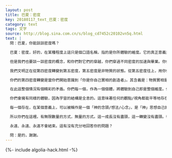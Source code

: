 ```yaml
---
layout: post
title: 巴夏：密度
key: 20180117_text_巴夏：密度
category: text
tags: 文字
source: http://blog.sina.com.cn/s/blog_cd7452c20102vn5q.html
text: |
  問：巴夏，你能談談密度嗎？

  巴夏：密度，好的，在某種程度上這只是個口語名稱，指的是你所體驗的維度。它的真正意義是不同頻率的存在——不同的密度，更高的密度，更加加速的頻率，不那麼物質的頻率。

  但是我們也要談一談密度的概念，和你們對它們的穿越，你們穿過不同密度的加速與畢業。你們，作為一顆行星，現在正在從第三密度轉變到第四密度。這意味著第四密度是最後一個，你們能夠以一個加速的狀態經驗自己並依然呈現為物質的密度。

  我們文明正在從第四密度轉變到第五密度，第五密度是非物質的狀態。從第五密度往上，用你們的話來說，都是非物質的狀態，一直到第七密度，包括第七密度，都是，之後你會進入一個完全不同的維度體驗的八度音階，截至目前在你們的語言中沒有多少詞彙可以描述它。即便我們也只是剛剛開始對該概念進行探索。

  你們的第四密度轉變是當你們開始意識到「你是你自己實相的創造者」。其含義是：物質實相是你的表達，是你的投射，是你的創造。事實上它是用你造出來的。事實上你就是它。物質實相就是你。

  在此這整個情況有個精彩的矛盾。你們每一個，作為一個個體，將體驗到自己即是整個維度。你們每一個會覺得，所有其他的你們視為個體的意識，某種意義上，正在被吸收/融入到自己內。

  你們會擁有同樣的體驗，因為宇宙的結構是全息的。這意味著任何的觀點/視角都能平等地存在於造物內的每一處。所有的觀點/視角都是有意義的，在那個意義上，都是真實的。你們每一個，以及我們每一個，以及造物內的所有存在——用下面的方式來表達，所有的存在是「無限的造物主」看待自己，或體驗自己的所有不同方式。

  每一個存在，在某個意義上，可以被稱作是一個「神的念頭/想法/心念」，是「神」思想自己的方式之一，表達自己的方式之一，體驗自己的方式之一。所以在這裡的你們是作為物質個體、擁有個體人格和個體身份而顯現的「神」。那是「無限」體驗自己的方式之一。

  所以你們在這裡。有無限數量的方式，無量的方式。這一成長沒有盡頭，這一轉變沒有盡頭。從一個層次到另一個層次，一個密度到另一個密度，這一旅程，至少就我們所知道的，將

  永遠、永遠、永遠不會結束。這有沒有充分地回答你的問題？

  問：是的，謝謝。
---
```


{%- include algolia-hack.html -%}
